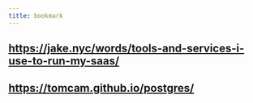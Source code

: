 ```yaml
---
title: bookmark
---
```


## https://jake.nyc/words/tools-and-services-i-use-to-run-my-saas/
## https://tomcam.github.io/postgres/
